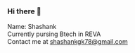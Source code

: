 ### Hi there 👋
Name: Shashank<br>
Currently pursing Btech in REVA<br>
Contact me at shashankgk78@gmail.com<br>
<!--
**1shashankgk/1shashankgk** is a ✨ _special_ ✨ repository because its `README.md` (this file) appears on your GitHub profile.

Here are some ideas to get you started:

- 🔭 I’m currently working on ...
- 🌱 I’m currently learning ...
- 👯 I’m looking to collaborate on ...
- 🤔 I’m looking for help with ...
- 💬 Ask me about ...
- 📫 How to reach me: ...
- 😄 Pronouns: ...
- ⚡ Fun fact: ...
-->
